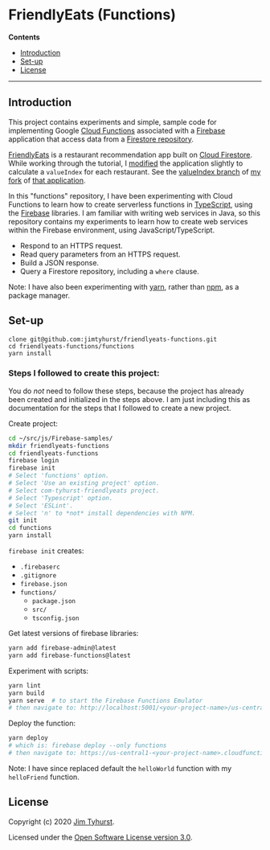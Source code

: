 # FriendlyEats (Functions)

**Contents**

* [Introduction](#introduction)
* [Set-up](#set-up)
* [License](#license)

---

## Introduction

This project contains experiments and simple, sample code for implementing Google [Cloud Functions](https://cloud.google.com/functions/) associated with a [Firebase](https://firebase.google.com/) application that access data from a [Firestore repository](https://cloud.google.com/firestore/docs/).

[FriendlyEats](https://github.com/firebase/friendlyeats-web) is a restaurant recommendation app built on [Cloud Firestore](https://cloud.google.com/firestore/). While working through the tutorial, I [modified](https://github.com/jimtyhurst/friendlyeats-web) the application slightly to calculate a `valueIndex` for each restaurant. See the [valueIndex branch](https://github.com/jimtyhurst/friendlyeats-web/tree/valueIndex) of [my fork](https://github.com/jimtyhurst/friendlyeats-web) of [that application](https://github.com/firebase/friendlyeats-web).

In this "functions" repository, I have been experimenting with Cloud Functions to learn how to create serverless functions in [TypeScript](https://www.typescriptlang.org/), using the [Firebase](https://firebase.google.com/docs) libraries. I am familiar with writing web services in Java, so this repository contains my experiments to learn how to create web services within the Firebase environment, using JavaScript/TypeScript.

* Respond to an HTTPS request.
* Read query parameters from an HTTPS request.
* Build a JSON response.
* Query a Firestore repository, including a `where` clause.

Note: I have also been experimenting with [yarn](https://yarnpkg.com/), rather than [npm](https://www.npmjs.com/), as a package manager.

## Set-up
```
clone git@github.com:jimtyhurst/friendlyeats-functions.git
cd friendlyeats-functions/functions
yarn install
```

### Steps I followed to create this project:
You do _not_ need to follow these steps, because the project has already been created and initialized in the steps above. I am just including this as documentation for the steps that I followed to create a new project.

Create project:
```bash
cd ~/src/js/Firebase-samples/
mkdir friendlyeats-functions
cd friendlyeats-functions
firebase login
firebase init
# Select 'functions' option.
# Select 'Use an existing project' option.
# Select com-tyhurst-friendlyeats project.
# Select 'Typescript' option.
# Select 'ESLint'.
# Select 'n' to *not* install dependencies with NPM.
git init
cd functions
yarn install
```

`firebase init` creates:

* `.firebaserc`
* `.gitignore`
* `firebase.json`
* `functions/`
    * `package.json`
    * `src/`
    * `tsconfig.json`

Get latest versions of firebase libraries:
```bash
yarn add firebase-admin@latest
yarn add firebase-functions@latest
```

Experiment with scripts:
```bash
yarn lint
yarn build
yarn serve  # to start the Firebase Functions Emulator
# then navigate to: http://localhost:5001/<your-project-name>/us-central1/helloWorld
```

Deploy the function:
```bash
yarn deploy
# which is: firebase deploy --only functions
# then navigate to: https://us-central1-<your-project-name>.cloudfunctions.net/helloWorld
```

Note: I have since replaced default the `helloWorld` function with my `helloFriend` function.


## License
Copyright (c) 2020 [Jim Tyhurst](https://www.jimtyhurst.com).

Licensed under the [Open Software License version 3.0](./LICENSE).
